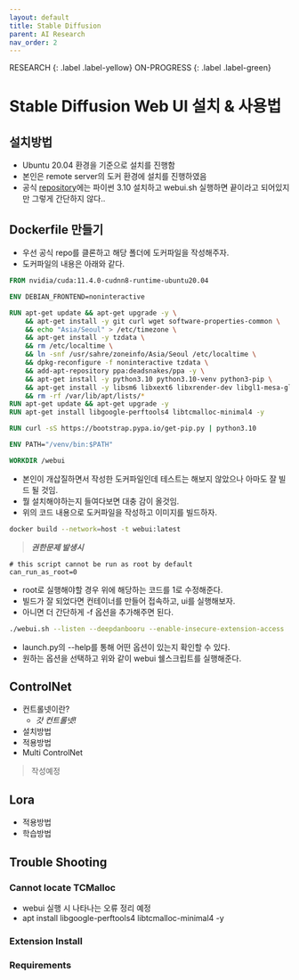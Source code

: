 ```yaml
---
layout: default
title: Stable Diffusion
parent: AI Research
nav_order: 2
---
```


RESEARCH
{: .label .label-yellow}
ON-PROGRESS
{: .label .label-green}

# Stable Diffusion Web UI 설치 & 사용법

## 설치방법
- Ubuntu 20.04 환경을 기준으로 설치를 진행함
- 본인은 remote server의 도커 환경에 설치를 진행하였음
- 공식 [repository](https://github.com/AUTOMATIC1111/stable-diffusion-webui)에는 파이썬 3.10 설치하고 webui.sh 실행하면 끝이라고 되어있지만 그렇게 간단하지 않다..

## Dockerfile 만들기
- 우선 공식 repo를 클론하고 해당 폴더에 도커파일을 작성해주자.
- 도커파일의 내용은 아래와 같다. 
```dockerfile
FROM nvidia/cuda:11.4.0-cudnn8-runtime-ubuntu20.04

ENV DEBIAN_FRONTEND=noninteractive

RUN apt-get update && apt-get upgrade -y \
    && apt-get install -y git curl wget software-properties-common \
    && echo "Asia/Seoul" > /etc/timezone \
    && apt-get install -y tzdata \
    && rm /etc/localtime \
    && ln -snf /usr/sahre/zoneinfo/Asia/Seoul /etc/localtime \
    && dpkg-reconfigure -f noninteractive tzdata \
    && add-apt-repository ppa:deadsnakes/ppa -y \
    && apt-get install -y python3.10 python3.10-venv python3-pip \
    && apt-get install -y libsm6 libxext6 libxrender-dev libgl1-mesa-glx libglib2.0-0 \
    && rm -rf /var/lib/apt/lists/*
RUN apt-get update && apt-get upgrade -y
RUN apt-get install libgoogle-perftools4 libtcmalloc-minimal4 -y

RUN curl -sS https://bootstrap.pypa.io/get-pip.py | python3.10

ENV PATH="/venv/bin:$PATH"

WORKDIR /webui
```
- 본인이 개삽질하면서 작성한 도커파일인데 테스트는 해보지 않았으나 아마도 잘 빌드 될 것임.
- 뭘 설치해야하는지 들여다보면 대충 감이 올것임.
- 위의 코드 내용으로 도커파일을 작성하고 이미지를 빌드하자.
```bash
docker build --network=host -t webui:latest
``` 
> <b>*권한문제 발생시*</b>
```shell
# this script cannot be run as root by default
can_run_as_root=0
```
- root로 실행해야할 경우 위에 해당하는 코드를 1로 수정해준다.
- 빌드가 잘 되었다면 컨테이너를 만들어 접속하고, ui를 실행해보자.
- 아니면 더 간단하게 -f 옵션을 추가해주면 된다.
```bash
./webui.sh --listen --deepdanbooru --enable-insecure-extension-access
```
- launch.py의 --help를 통해 어떤 옵션이 있는지 확인할 수 있다. 
- 원하는 옵션을 선택하고 위와 같이 webui 쉘스크립트를 실행해준다. 


## ControlNet
- 컨트롤넷이란?
    - *갓 컨트롤넷!*
- 설치방법
- 적용방법
- Multi ControlNet
> 작성예정

## Lora
- 적용방법
- 학습방법

## Trouble Shooting
### Cannot locate TCMalloc
- webui 실행 시 나타나는 오류 정리 예정
- apt install libgoogle-perftools4 libtcmalloc-minimal4 -y

### Extension Install
### Requirements